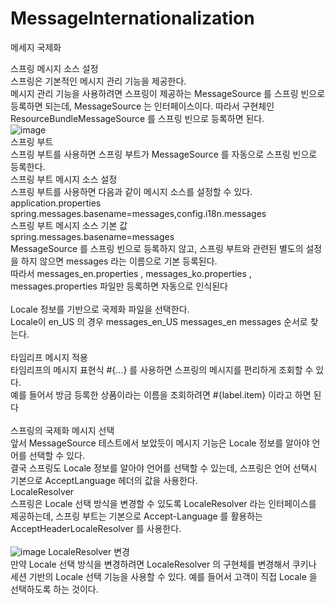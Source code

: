 # MessageInternationalization
메세지 국제화

스프링 메시지 소스 설정<br/>
스프링은 기본적인 메시지 관리 기능을 제공한다.<br/>
메시지 관리 기능을 사용하려면 스프링이 제공하는 MessageSource 를 스프링 빈으로 등록하면 되는데,
MessageSource 는 인터페이스이다. 따라서 구현체인 ResourceBundleMessageSource 를 스프링 빈으로
등록하면 된다.<br/>
![image](https://user-images.githubusercontent.com/69129562/203990963-d5a72f8e-1839-4020-9c22-e3b77597600a.png)
<br/>
스프링 부트<br/>
스프링 부트를 사용하면 스프링 부트가 MessageSource 를 자동으로 스프링 빈으로 등록한다.<br/>
스프링 부트 메시지 소스 설정<br/>
스프링 부트를 사용하면 다음과 같이 메시지 소스를 설정할 수 있다.<br/>
application.properties<br/>
spring.messages.basename=messages,config.i18n.messages<br/>
스프링 부트 메시지 소스 기본 값<br/>
spring.messages.basename=messages<br/>
MessageSource 를 스프링 빈으로 등록하지 않고, 스프링 부트와 관련된 별도의 설정을 하지 않으면
messages 라는 이름으로 기본 등록된다.<br/> 따라서 messages_en.properties ,
messages_ko.properties , messages.properties 파일만 등록하면 자동으로 인식된다<br/>
<br/>
Locale 정보를 기반으로 국제화 파일을 선택한다.<br/>
Locale이 en_US 의 경우 messages_en_US messages_en messages 순서로 찾는다.<br/>
<br/>
타임리프 메시지 적용<br/>
타임리프의 메시지 표현식 #{...} 를 사용하면 스프링의 메시지를 편리하게 조회할 수 있다.<br/>
예를 들어서 방금 등록한 상품이라는 이름을 조회하려면 #{label.item} 이라고 하면 된다<br/>
<br/>
스프링의 국제화 메시지 선택<br/>
앞서 MessageSource 테스트에서 보았듯이 메시지 기능은 Locale 정보를 알아야 언어를 선택할 수 있다.<br/>
결국 스프링도 Locale 정보를 알아야 언어를 선택할 수 있는데, 스프링은 언어 선택시 기본으로 AcceptLanguage 헤더의 값을 사용한다.<br/>
LocaleResolver<br/>
스프링은 Locale 선택 방식을 변경할 수 있도록 LocaleResolver 라는 인터페이스를 제공하는데,
스프링 부트는 기본으로 Accept-Language 를 활용하는 AcceptHeaderLocaleResolver 를 사용한다.<br/>
<br/>
![image](https://user-images.githubusercontent.com/69129562/203994617-6cd09b8d-b8fd-4f5b-a7dc-2ac16d024a9d.png)
LocaleResolver 변경<br/>
만약 Locale 선택 방식을 변경하려면 LocaleResolver 의 구현체를 변경해서 쿠키나 세션 기반의
Locale 선택 기능을 사용할 수 있다. 예를 들어서 고객이 직접 Locale 을 선택하도록 하는 것이다. 
